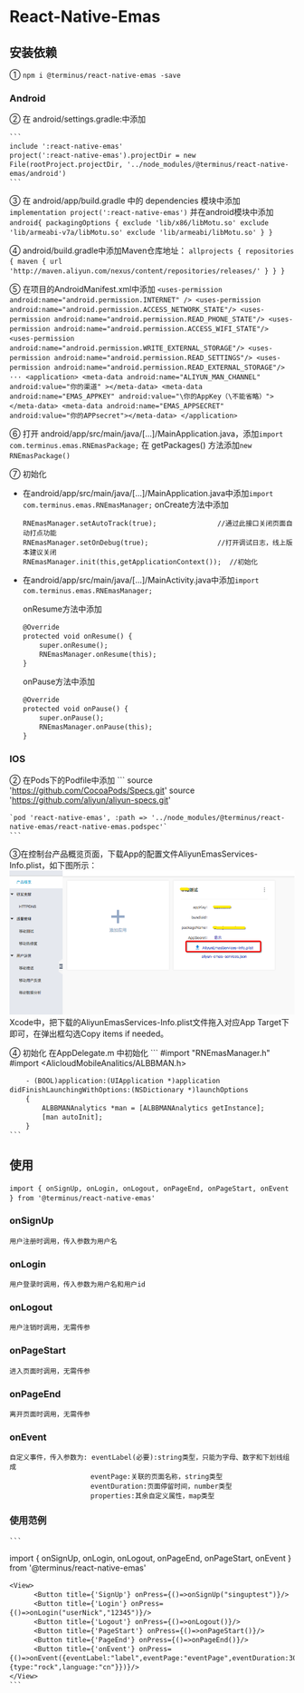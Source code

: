 # React-Native-Emas

## 安装依赖

  ① ` npm i @terminus/react-native-emas -save `

### Android

  ② 在 android/settings.gradle:中添加

    ```
    include ':react-native-emas'
    project(':react-native-emas').projectDir = new File(rootProject.projectDir, '../node_modules/@terminus/react-native-emas/android')
    ``` 
  ③ 在 android/app/build.gradle 中的 dependencies 模块中添加
    `implementation project(':react-native-emas')`
    并在android模块中添加
    ```
    android{
      packagingOptions {
        exclude 'lib/x86/libMotu.so'
        exclude 'lib/armeabi-v7a/libMotu.so'
        exclude 'lib/armeabi/libMotu.so'
      }
    }
    ```
    

  ④ android/build.gradle中添加Maven仓库地址：
    ```
    allprojects {
        repositories {
            maven {
                url 'http://maven.aliyun.com/nexus/content/repositories/releases/'
            }
        }
    }
    ```

  ⑤ 在项目的AndroidManifest.xml中添加
    ```
    <uses-permission android:name="android.permission.INTERNET" />
    <uses-permission android:name="android.permission.ACCESS_NETWORK_STATE"/>
    <uses-permission android:name="android.permission.READ_PHONE_STATE"/>
    <uses-permission android:name="android.permission.ACCESS_WIFI_STATE"/>
    <uses-permission android:name="android.permission.WRITE_EXTERNAL_STORAGE"/>
    <uses-permission android:name="android.permission.READ_SETTINGS"/>
    <uses-permission android:name="android.permission.READ_EXTERNAL_STORAGE"/>
    ···
    <application>
      <meta-data android:name="ALIYUN_MAN_CHANNEL" android:value="你的渠道" ></meta-data>
      <meta-data android:name="EMAS_APPKEY" android:value="\你的AppKey（\不能省略）"></meta-data>
      <meta-data android:name="EMAS_APPSECRET" android:value="你的APPsecret"></meta-data>
    </application>
    ```

  ⑥ 打开 android/app/src/main/java/[...]/MainApplication.java，添加`import com.terminus.emas.RNEmasPackage;`
    在 getPackages() 方法添加`new RNEmasPackage()`

  ⑦ 初始化 
  * 在android/app/src/main/java/[...]/MainApplication.java中添加`import com.terminus.emas.RNEmasManager;`
    onCreate方法中添加
    ```
    RNEmasManager.setAutoTrack(true);               //通过此接口关闭页面自动打点功能
    RNEmasManager.setOnDebug(true);                 //打开调试日志，线上版本建议关闭
    RNEmasManager.init(this,getApplicationContext());  //初始化
    ```

  * 在android/app/src/main/java/[...]/MainActivity.java中添加`import com.terminus.emas.RNEmasManager;`

    onResume方法中添加
    ```
    @Override
    protected void onResume() {
        super.onResume();
        RNEmasManager.onResume(this);
    }
    ```

    onPause方法中添加
    ```
    @Override
    protected void onPause() {
        super.onPause();
        RNEmasManager.onPause(this);
    }
    ```


### IOS
  ② 在Pods下的Podfile中添加
    ```
    source 'https://github.com/CocoaPods/Specs.git'
    source 'https://github.com/aliyun/aliyun-specs.git'

    `pod 'react-native-emas', :path => '../node_modules/@terminus/react-native-emas/react-native-emas.podspec'`
    ```


  ③在控制台产品概览页面，下载App的配置文件AliyunEmasServices-Info.plist，如下图所示：
  ![](./image/AliyunEmasInfoplist.png)
  Xcode中，把下载的AliyunEmasServices-Info.plist文件拖入对应App Target下即可，在弹出框勾选Copy items if needed。

  ④ 初始化
    在AppDelegate.m 中初始化
    ```
        #import "RNEmasManager.h"
        #import <AlicloudMobileAnalitics/ALBBMAN.h>

        - (BOOL)application:(UIApplication *)application didFinishLaunchingWithOptions:(NSDictionary *)launchOptions
        {
            ALBBMANAnalytics *man = [ALBBMANAnalytics getInstance];
            [man autoInit];
        }
    ```


## 使用

  `import { onSignUp, onLogin, onLogout, onPageEnd, onPageStart, onEvent } from '@terminus/react-native-emas'`

### onSignUp
    用户注册时调用，传入参数为用户名

### onLogin
    用户登录时调用，传入参数为用户名和用户id

### onLogout
    用户注销时调用，无需传参

### onPageStart
    进入页面时调用，无需传参

### onPageEnd
    离开页面时调用，无需传参

### onEvent
    自定义事件，传入参数为: eventLabel(必要):string类型，只能为字母、数字和下划线组成
                        eventPage:关联的页面名称，string类型
                        eventDuration:页面停留时间，number类型
                        properties:其余自定义属性，map类型

### 使用范例
    ```
  import { onSignUp, onLogin, onLogout, onPageEnd, onPageStart, onEvent } from '@terminus/react-native-emas'

    <View>
          <Button title={'SignUp'} onPress={()=>onSignUp("singuptest")}/>
          <Button title={'Login'} onPress={()=>onLogin("userNick","12345")}/>
          <Button title={'Logout'} onPress={()=>onLogout()}/>
          <Button title={'PageStart'} onPress={()=>onPageStart()}/>
          <Button title={'PageEnd'} onPress={()=>onPageEnd()}/>
          <Button title={'onEvent'} onPress={()=>onEvent({eventLabel:"label",eventPage:"eventPage",eventDuration:300,properties:{type:"rock",language:"cn"}})}/>
    </View>
    ```